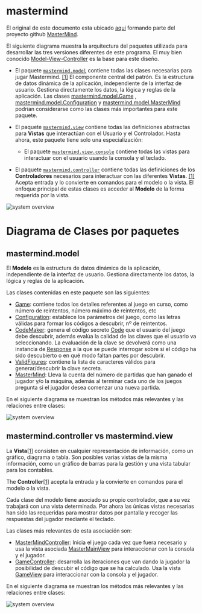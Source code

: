# mastermind

El original de este documento esta ubicado [aqui](https://github.com/ciscoruiz/mastermind/blob/mvc-supervisor-controller/README.md) 
formando parte del proyecto github [MasterMind](https://github.com/ciscoruiz/mastermind/tree/mvc-supervisor-controller).

El siguiente diagrama muestra la arquitectura del paquetes utilizada para desarrollar las tres versiones diferentes de este programa. El
muy bien conocido [Model-View-Controller](https://en.wikipedia.org/wiki/Model%E2%80%93view%E2%80%93controller) es la
base para este diseño.


* El paquete [`mastermind.model`](#mastermindmodel) contiene todas las clases necesarias para jugar Mastermind. [[1]](https://en.wikipedia.org/wiki/Model%E2%80%93view%E2%80%93controller)
  El componente central del patrón. Es la estructura de datos dinámica de la aplicación, independiente de la interfaz 
  de usuario. Gestiona directamente los datos, la lógica y reglas de la aplicación. Las clases [mastermind.model.Game](https://github.com/ciscoruiz/mastermind/blob/mvc-supervisor-controller/src/com/upm/master/mastermind/model/Game.java)
  , [mastermind.model.Configuration](https://github.com/ciscoruiz/mastermind/blob/mvc-supervisor-controller/src/com/upm/master/mastermind/model/Configuration.java) 
  y [mastermind.model.MasterMind](https://github.com/ciscoruiz/mastermind/blob/mvc-supervisor-controller/src/com/upm/master/mastermind/model/MasterMind.java) 
  podrían considerarse como las clases más importantes para este paquete.

* El paquete [`mastermind.view`](#mastermindview) contiene todas las definiciones abstractas para **Vistas** que interactúan con el Usuario
  y el Controlador.  Hasta ahora, este paquete tiene solo una especialización:
  * El paquete [`mastermind.view.console`](#mastermindviewconsole) contiene todas las vistas para interactuar con el usuario usando la consola y el teclado.

* El paquete [`mastermind.controller`](#mastermindcontroller) contiene todas las definiciones de los **Controladores** necesarios para interactuar con
  las diferentes **Vistas**. [[1]](https://en.wikipedia.org/wiki/Model%E2%80%93view%E2%80%93controller) Acepta entrada y
  lo convierte en comandos para el modelo o la vista. El enfoque principal de estas clases es acceder al **Modelo** de la 
  forma requerida por la vista. 
 
![system overview](http://www.plantuml.com/plantuml/proxy?cache=no&src=https://raw.githubusercontent.com/ciscoruiz/mastermind/mvc-supervisor-controller/doc/arquitectura.puml)

# Diagrama de Clases por paquetes

## mastermind.model

El **Modelo** es la estructura de datos dinámica de la aplicación, independiente de la interfaz de usuario. Gestiona 
directamente los datos, la lógica y reglas de la aplicación.

Las clases contenidas en este paquete son las siguientes:
* [Game](https://github.com/ciscoruiz/mastermind/blob/mvc-supervisor-controller/src/com/upm/master/mastermind/model/Game.java): contiene
  todos los detalles referentes al juego en curso, como número de reintentos, número máximo de reintentos, etc
* [Configuration](https://github.com/ciscoruiz/mastermind/blob/mvc-supervisor-controller/src/com/upm/master/mastermind/model/Configuration.java):
  establece los parámetros del juego, como las letras válidas para formar los códigos a descubrir, nº de reintentos.
* [CodeMaker](https://github.com/ciscoruiz/mastermind/blob/mvc-supervisor-controller/src/com/upm/master/mastermind/model/CodeMaker.java):
  genera el código secreto [Code](https://github.com/ciscoruiz/mastermind/blob/mvc-supervisor-controller/src/com/upm/master/mastermind/model/Code.java)
  que el usuario del juego debe descubrir, además evalúa la calidad de las claves  que el usuario va seleccionando.
  La evaluación de la clave se devolverá como una instancia de [Response](https://github.com/ciscoruiz/mastermind/blob/mvc-supervisor-controller/src/com/upm/master/mastermind/model/Response.java)
  a la que se puede interrogar sobre si el código ha sido descubierto o en qué modo faltan partes por descubrir.
* [ValidFigures](https://github.com/ciscoruiz/mastermind/blob/mvc-supervisor-controller/src/com/upm/master/mastermind/model/ValidFigures.java):
  contiene la lista de caracteres válidos para generar/descubrir la clave secreta.
* [MasterMind](https://github.com/ciscoruiz/mastermind/blob/mvc-supervisor-controller/src/com/upm/master/mastermind/model/MasterMind.java): Lleva la cuenta
  del número de partidas que han ganado el jugador y/o la máquina, además al terminar cada uno de los juegos pregunta si el 
  jugador desea comenzar una nueva partida.

En el siguiente diagrama se muestran los métodos más relevantes y las relaciones entre clases:

![system overview](http://www.plantuml.com/plantuml/proxy?cache=no&src=https://raw.githubusercontent.com/ciscoruiz/mastermind/mvc-supervisor-controller/doc/mastermind.model.puml)

## mastermind.controller vs mastermind.view

La **Vista**[[1]](https://en.wikipedia.org/wiki/Model%E2%80%93view%E2%80%93controller) consisten en cualquier representación 
de información, como un gráfico, diagrama o tabla. Son posibles varias vistas de la misma información, como un gráfico de 
barras para la gestión y una vista tabular para los contables. 

The **Controller**[[1]](https://en.wikipedia.org/wiki/Model%E2%80%93view%E2%80%93controller) acepta la entrada y la convierte
en comandos para el modelo o la vista.

Cada clase del modelo tiene asociado su propio controlador, que a su vez trabajará con una vista determinada. Por ahora las
únicas vistas necesarias han sido las requeridas para mostrar datos por pantalla y recoger las respuestas del jugador
mediante el teclado.

Las clases más relevantes de esta asociación son:
* [MasterMindController](https://github.com/ciscoruiz/mastermind/blob/mvc-supervisor-controller/src/com/upm/master/mastermind/controller/MasterMindController.java): 
  Inicia el juego cada vez que fuera necesario y usa la vista asociada [MasterMainView](https://github.com/ciscoruiz/mastermind/blob/mvc-supervisor-controller/src/com/upm/master/mastermind/view/MasterMindView.java)
  para interaccionar con la consola y el jugador.
* [GameController](https://github.com/ciscoruiz/mastermind/blob/mvc-supervisor-controller/src/com/upm/master/mastermind/controller/GameController.java): desarrolla
  las iteraciones que van dando la jugador la posibilidad de descubir el código que se ha calculado. Usa la vista  [GameView](https://github.com/ciscoruiz/mastermind/blob/mvc-supervisor-controller/src/com/upm/master/mastermind/view/GameView.java)
  para interaccionar con la consola y el jugador. 

En el siguiente diagrama se muestran los métodos más relevantes y las relaciones entre clases:

![system overview](http://www.plantuml.com/plantuml/proxy?cache=no&src=https://raw.githubusercontent.com/ciscoruiz/mastermind/mvc-supervisor-controller/doc/mastermind.controller.puml)

